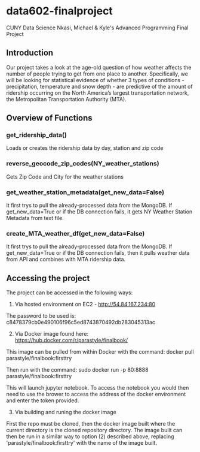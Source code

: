 # data602-finalproject
CUNY Data Science
Nkasi, Michael &amp; Kyle's Advanced Programming Final Project

## Introduction
Our project takes a look at the age-old question of how weather affects the number of people trying to get from one place to another. Specifically, we will be looking for statistical evidence of whether 3 types of conditions - precipitation, temperature and snow depth - are predictive of the amount of ridership occurring on the North America’s largest transportation network, the Metropolitan Transportation Authority (MTA).

## Overview of Functions

### get_ridership_data()
Loads or creates the ridership data by day, station and zip code

### reverse_geocode_zip_codes(NY_weather_stations)
Gets Zip Code and City for the weather stations

### get_weather_station_metadata(get_new_data=False)
It first trys to pull the already-processed data from the MongoDB.
If get_new_data=True or if the DB connection fails, it gets NY Weather Station Metadata from text file.

### create_MTA_weather_df(get_new_data=False)
It first trys to pull the already-processed data from the MongoDB.
If get_new_data=True or if the DB connection fails, then it pulls weather data from API and combines with MTA ridership data.

## Accessing the project

The project can be accessed in the following ways:

1.  Via hosted environment on EC2 - http://54.84.167.234:80

The password to be used is: c8478379cb0e490106f96c5ed8743870492db283045313ac

2.  Via Docker image found here: https://hub.docker.com/r/parastyle/finalbook/

This image can be pulled from within Docker with the command: docker pull parastyle/finalbook:firsttry

Then run with the command: sudo docker run -p 80:8888 parastyle/finalbook:firsttry

This will launch jupyter notebook.  To access the notebook you would then need to use the brower to access the address of the docker environment and enter the token provided.

3.  Via building and runing the docker image

First the repo must be cloned, then the docker image built where the current directory is the cloned repository directory.  The image built can then be run in a similar way to option (2) described above, replacing 'parastyle/finalbook:firsttry' with the name of the image built.

